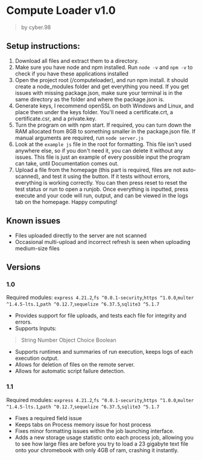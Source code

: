 # Compute Loader v1.0
> by cyber.98
## Setup instructions:
1. Download all files and extract them to a directory.
2. Make sure you have node and npm installed. Run `node -v` and `npm -v` to check if you have these applications installed
3. Open the project root (/computeloader), and run npm install. it should create a node_modules folder and get everything you need. If you get issues with missing package.json, make sure your terminal is in the same directory as the folder and where the package.json is.
4. Generate keys, I recommend openSSL on both Windows and Linux, and place them under the keys folder. You'll need a certificate.crt, a certificate.csr, and a private.key.
5. Turn the program on with npm start. If required, you can turn down the RAM allocated from 8GB to something smaller in the package.json file. If manual arguments are required, run `node server.js`
6. Look at the `example js` file in the root for formatting. This file isn't used anywhere else, so if you don't need it, you can delete it without any issues. This file is just an example of every possible input the program can take, until Documentation comes out.
7. Upload a file from the homepage (this part is required, files are not auto-scanned), and test it using the button. If it tests without errors, everything is working correctly. You can then press reset to reset the test status or run to open a runjob. Once everything is inputted, press execute and your code will run, output, and can be viewed in the logs tab on the homepage. Happy computing!

## Known issues
- Files uploaded directly to the server are not scanned
- Occasional multi-upload and incorrect refresh is seen when uploading medium-size files

## Versions
### 1.0
Required modules:
`express 4.21.2`,`fs ^0.0.1-security`,`https ^1.0.0`,`multer ^1.4.5-lts.1`,`path ^0.12.7`,`sequelize ^6.37.5`,`sqlite3 ^5.1.7`
- Provides support for file uploads, and tests each file for integrity and errors.
- Supports Inputs:
> String
> Number
> Object
> Choice
> Boolean
- Supports runtimes and summaries of run execution, keeps logs of each execution output.
- Allows for deletion of files on the remote server.
- Allows for automatic script failure detection.
### 1.1
Required modules:
`express 4.21.2`,`fs ^0.0.1-security`,`https ^1.0.0`,`multer ^1.4.5-lts.1`,`path ^0.12.7`,`sequelize ^6.37.5`,`sqlite3 ^5.1.7`
- Fixes a required field issue
- Keeps tabs on Process memory issue for host process
- Fixes minor formatting issues within the job launching interface.
- Adds a new storage usage statistic onto each process job, allowing you to see how large files are before you try to load a 23 gigabyte text file onto your chromebook with only 4GB of ram, crashing it instantly.